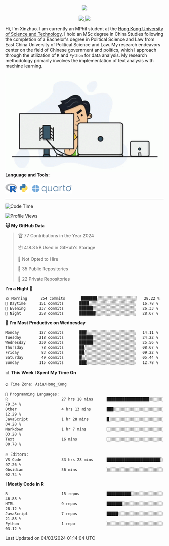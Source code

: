 <div align='center'>
<img src='https://readme-typing-svg.herokuapp.com?font=Lora&color=4d3900&center=true&lines=HKUST+Mphil+in+SOSC;Focus+on+China;Code+for+PoliSci'/>
</div>

<p align='center'>
 <a href
='https://www.linkedin.com/in/xinzhuo-huang-5161011ba/' target='_blank'>
        <img src='https://img.shields.io/badge/linkedin%20-%230077B5.svg?&style=for-the-badge&logo=linkedin&logoColor=white'/>
    </a>
 <a href='https://twitter.com/HsinchoH' target='_blank'>
        <img src='https://img.shields.io/badge/Twitter-1DA1F2?style=for-the-badge&logo=twitter&logoColor=white'/>
    </a>
    </p>
    
Hi, I'm Xinzhuo. I am currently an MPhil student at the [Hong Kong University of Science and Technology](https://sosc.hkust.edu.hk/node/613). I hold an MSc degree in China Studies following the completion of a Bachelor's degree in Political Science and Law from East China University of Political Science and Law. My research endeavors center on the field of Chinese government and politics, which I approach through the utilization of `R` and `Python` for data analysis. My research methodology primarily involves the implementation of text analysis with machine learning.




<img align='right' src="https://github.com/xinzhuohkust/xinzhuohkust/blob/main/programmer.gif" width="590">



**Language and Tools:**  

<code><img height="36" src="https://raw.githubusercontent.com/github/explore/80688e429a7d4ef2fca1e82350fe8e3517d3494d/topics/r/r.png"></code>
<code><img height="36" src="https://raw.githubusercontent.com/github/explore/80688e429a7d4ef2fca1e82350fe8e3517d3494d/topics/python/python.png"></code>
<code><img height="32" src="https://github.com/quarto-dev/quarto-r/blob/main/man/figures/quarto.png"></code>

---
<!--START_SECTION:waka-->
![Code Time](http://img.shields.io/badge/Code%20Time-1%2C473%20hrs%2047%20mins-blue)

![Profile Views](http://img.shields.io/badge/Profile%20Views-0-blue)

**🐱 My GitHub Data** 

> 🏆 77 Contributions in the Year 2024
 > 
> 📦 418.3 kB Used in GitHub's Storage 
 > 
> 🚫 Not Opted to Hire
 > 
> 📜 35 Public Repositories 
 > 
> 🔑 22 Private Repositories  
 > 
**I'm a Night 🦉** 

```text
🌞 Morning      254 commits       ███████░░░░░░░░░░░░░░░░░░   28.22 % 
🌆 Daytime      151 commits       ████░░░░░░░░░░░░░░░░░░░░░   16.78 % 
🌃 Evening      237 commits       ██████░░░░░░░░░░░░░░░░░░░   26.33 % 
🌙 Night        258 commits       ███████░░░░░░░░░░░░░░░░░░   28.67 % 

```
📅 **I'm Most Productive on Wednesday** 

```text
Monday         127 commits       ███░░░░░░░░░░░░░░░░░░░░░░   14.11 % 
Tuesday        218 commits       ██████░░░░░░░░░░░░░░░░░░░   24.22 % 
Wednesday      230 commits       ██████░░░░░░░░░░░░░░░░░░░   25.56 % 
Thursday        78 commits       ██░░░░░░░░░░░░░░░░░░░░░░░   08.67 % 
Friday          83 commits       ██░░░░░░░░░░░░░░░░░░░░░░░   09.22 % 
Saturday        49 commits       █░░░░░░░░░░░░░░░░░░░░░░░░   05.44 % 
Sunday         115 commits       ███░░░░░░░░░░░░░░░░░░░░░░   12.78 % 

```


📊 **This Week I Spent My Time On** 

```text
⌚︎ Time Zone: Asia/Hong_Kong

💬 Programming Languages: 
R                        27 hrs 18 mins      ███████████████████░░░░░░   79.34 % 
Other                    4 hrs 13 mins       ███░░░░░░░░░░░░░░░░░░░░░░   12.29 % 
JavaScript               1 hr 28 mins        █░░░░░░░░░░░░░░░░░░░░░░░░   04.28 % 
Markdown                 1 hr 7 mins         ░░░░░░░░░░░░░░░░░░░░░░░░░   03.28 % 
Text                     16 mins             ░░░░░░░░░░░░░░░░░░░░░░░░░   00.78 % 

🔥 Editors: 
VS Code                  33 hrs 28 mins      ████████████████████████░   97.26 % 
Obsidian                 56 mins             ░░░░░░░░░░░░░░░░░░░░░░░░░   02.74 % 

```

**I Mostly Code in R** 

```text
R                        15 repos            ███████████░░░░░░░░░░░░░░   46.88 % 
HTML                     9 repos             ███████░░░░░░░░░░░░░░░░░░   28.12 % 
JavaScript               7 repos             █████░░░░░░░░░░░░░░░░░░░░   21.88 % 
Python                   1 repo              ░░░░░░░░░░░░░░░░░░░░░░░░░   03.12 % 

```



 Last Updated on 04/03/2024 01:14:04 UTC
<!--END_SECTION:waka-->
    
    
    
    
    
    
    
    
